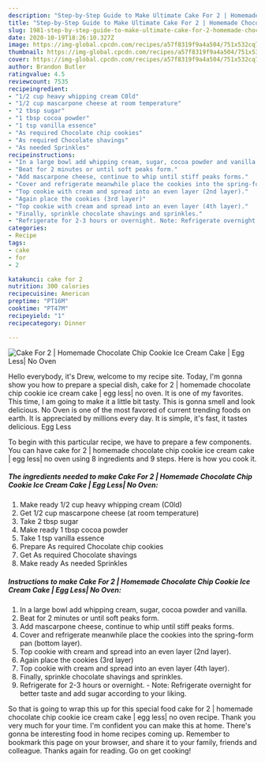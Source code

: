 ```yaml
---
description: "Step-by-Step Guide to Make Ultimate Cake For 2 | Homemade Chocolate Chip Cookie Ice Cream Cake | Egg Less| No Oven"
title: "Step-by-Step Guide to Make Ultimate Cake For 2 | Homemade Chocolate Chip Cookie Ice Cream Cake | Egg Less| No Oven"
slug: 1981-step-by-step-guide-to-make-ultimate-cake-for-2-homemade-chocolate-chip-cookie-ice-cream-cake-egg-less-no-oven
date: 2020-10-19T18:26:10.327Z
image: https://img-global.cpcdn.com/recipes/a57f8319f9a4a504/751x532cq70/cake-for-2-homemade-chocolate-chip-cookie-ice-cream-cake-egg-less-no-oven-recipe-main-photo.jpg
thumbnail: https://img-global.cpcdn.com/recipes/a57f8319f9a4a504/751x532cq70/cake-for-2-homemade-chocolate-chip-cookie-ice-cream-cake-egg-less-no-oven-recipe-main-photo.jpg
cover: https://img-global.cpcdn.com/recipes/a57f8319f9a4a504/751x532cq70/cake-for-2-homemade-chocolate-chip-cookie-ice-cream-cake-egg-less-no-oven-recipe-main-photo.jpg
author: Brandon Butler
ratingvalue: 4.5
reviewcount: 7535
recipeingredient:
- "1/2 cup heavy whipping cream C0ld"
- "1/2 cup mascarpone cheese at room temperature"
- "2 tbsp sugar"
- "1 tbsp cocoa powder"
- "1 tsp vanilla essence"
- "As required Chocolate chip cookies"
- "As required Chocolate shavings"
- "As needed Sprinkles"
recipeinstructions:
- "In a large bowl add whipping cream, sugar, cocoa powder and vanilla."
- "Beat for 2 minutes or until soft peaks form."
- "Add mascarpone cheese, continue to whip until stiff peaks forms."
- "Cover and refrigerate meanwhile place the cookies into the spring-form pan (bottom layer)."
- "Top cookie with cream and spread into an even layer (2nd layer)."
- "Again place the cookies (3rd layer)"
- "Top cookie with cream and spread into an even layer (4th layer)."
- "Finally, sprinkle chocolate shavings and sprinkles."
- "Refrigerate for 2-3 hours or overnight. Note: Refrigerate overnight for better taste and add sugar according to your liking."
categories:
- Recipe
tags:
- cake
- for
- 2

katakunci: cake for 2 
nutrition: 300 calories
recipecuisine: American
preptime: "PT16M"
cooktime: "PT47M"
recipeyield: "1"
recipecategory: Dinner

---
```



![Cake For 2 | Homemade Chocolate Chip Cookie Ice Cream Cake | Egg Less| No Oven](https://img-global.cpcdn.com/recipes/a57f8319f9a4a504/751x532cq70/cake-for-2-homemade-chocolate-chip-cookie-ice-cream-cake-egg-less-no-oven-recipe-main-photo.jpg)

Hello everybody, it's Drew, welcome to my recipe site. Today, I'm gonna show you how to prepare a special dish, cake for 2 | homemade chocolate chip cookie ice cream cake | egg less| no oven. It is one of my favorites. This time, I am going to make it a little bit tasty. This is gonna smell and look delicious.
 No Oven is one of the most favored of current trending foods on earth. It is appreciated by millions every day. It is simple, it's fast, it tastes delicious.  Egg Less




To begin with this particular recipe, we have to prepare a few components. You can have cake for 2 | homemade chocolate chip cookie ice cream cake | egg less| no oven using 8 ingredients and 9 steps. Here is how you cook it.

<!--inarticleads1-->

##### The ingredients needed to make Cake For 2 | Homemade Chocolate Chip Cookie Ice Cream Cake | Egg Less| No Oven:

1. Make ready 1/2 cup heavy whipping cream (C0ld)
1. Get 1/2 cup mascarpone cheese (at room temperature)
1. Take 2 tbsp sugar
1. Make ready 1 tbsp cocoa powder
1. Take 1 tsp vanilla essence
1. Prepare As required Chocolate chip cookies
1. Get As required Chocolate shavings
1. Make ready As needed Sprinkles




<!--inarticleads2-->

##### Instructions to make Cake For 2 | Homemade Chocolate Chip Cookie Ice Cream Cake | Egg Less| No Oven:

1. In a large bowl add whipping cream, sugar, cocoa powder and vanilla.
1. Beat for 2 minutes or until soft peaks form.
1. Add mascarpone cheese, continue to whip until stiff peaks forms.
1. Cover and refrigerate meanwhile place the cookies into the spring-form pan (bottom layer).
1. Top cookie with cream and spread into an even layer (2nd layer).
1. Again place the cookies (3rd layer)
1. Top cookie with cream and spread into an even layer (4th layer).
1. Finally, sprinkle chocolate shavings and sprinkles.
1. Refrigerate for 2-3 hours or overnight. - Note: Refrigerate overnight for better taste and add sugar according to your liking.




So that is going to wrap this up for this special food cake for 2 | homemade chocolate chip cookie ice cream cake | egg less| no oven recipe. Thank you very much for your time. I'm confident you can make this at home. There's gonna be interesting food in home recipes coming up. Remember to bookmark this page on your browser, and share it to your family, friends and colleague. Thanks again for reading. Go on get cooking!
